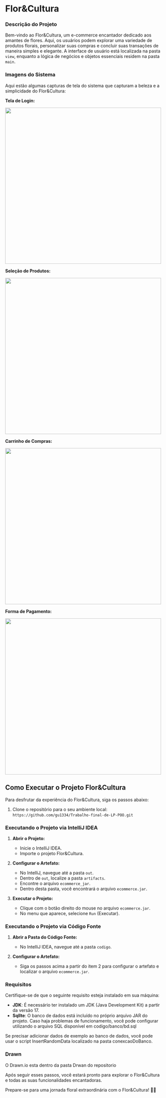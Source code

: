 # Flor&Cultura
### Descrição do Projeto

Bem-vindo ao Flor&Cultura, um e-commerce encantador dedicado aos amantes de flores. Aqui, os usuários podem explorar uma variedade de produtos florais, personalizar suas compras e concluir suas transações de maneira simples e elegante. A interface de usuário está localizada na pasta `view`, enquanto a lógica de negócios e objetos essenciais residem na pasta `main`.

### Imagens do Sistema

Aqui estão algumas capturas de tela do sistema que capturam a beleza e a simplicidade do Flor&Cultura:

 **Tela de Login:**

   <img src="https://github.com/gu1334/Trabalho-final-de-LP-POO/blob/main/login.png" style="width:500px;"/>
   

 **Seleção de Produtos:**

   <img src="https://github.com/gu1334/Trabalho-final-de-LP-POO/blob/main/principal.png" style="width:500px;"/>


 **Carrinho de Compras:**
 
   <img src="https://github.com/gu1334/Trabalho-final-de-LP-POO/blob/main/carrinho.png" style="width:500px;"/>


 **Forma de Pagamento:**

   <img src="https://github.com/gu1334/Trabalho-final-de-LP-POO/blob/main/pagamento.png" style="width:500px;"/>


## Como Executar o Projeto Flor&Cultura

Para desfrutar da experiência do Flor&Cultura, siga os passos abaixo:

1. Clone o repositório para o seu ambiente local:
   `https://github.com/gu1334/Trabalho-final-de-LP-POO.git`

### Executando o Projeto via IntelliJ IDEA

1. **Abrir o Projeto:**
   - Inicie o IntelliJ IDEA.
   - Importe o projeto Flor&Cultura.

2. **Configurar o Artefato:**
   - No IntelliJ, navegue até a pasta `out`.
   - Dentro de `out`, localize a pasta `artifacts`.
   - Encontre o arquivo `ecommerce_jar`.
   - Dentro desta pasta, você encontrará o arquivo `ecommerce.jar`.

3. **Executar o Projeto:**
   - Clique com o botão direito do mouse no arquivo `ecommerce.jar`.
   - No menu que aparece, selecione `Run` (Executar).

### Executando o Projeto via Código Fonte

1. **Abrir a Pasta do Código Fonte:**
   - No IntelliJ IDEA, navegue até a pasta `codigo`.

2. **Configurar o Artefato:**
   - Siga os passos acima a partir do item 2 para configurar o artefato e localizar o arquivo `ecommerce.jar`.

### Requisitos

Certifique-se de que o seguinte requisito esteja instalado em sua máquina:

- **JDK**: É necessário ter instalado um JDK (Java Development Kit) a partir da versão 17.
- **SqlIte**: O banco de dados está incluído no próprio arquivo JAR do projeto. Caso haja problemas de funcionamento, você pode configurar utilizando o arquivo SQL disponível em codigo/banco/bd.sql

Se precisar adicionar dados de exemplo ao banco de dados, você pode usar o script InsertRandomData localizado na pasta conexcaoDoBanco.

### Drawn
O Drawn.io esta dentro da pasta Drwan do repositorio

Após seguir esses passos, você estará pronto para explorar o Flor&Cultura e todas as suas funcionalidades encantadoras.

Prepare-se para uma jornada floral extraordinária com o Flor&Cultura! 🌸🌿
